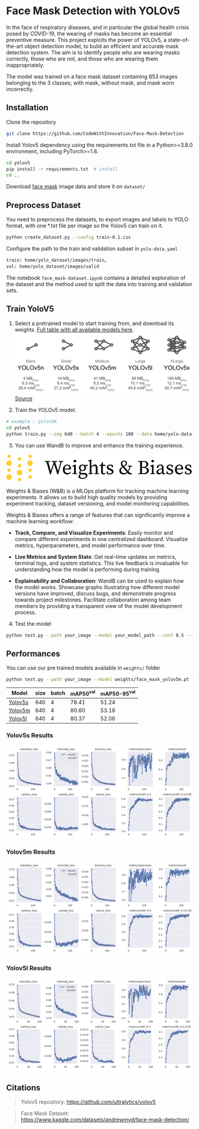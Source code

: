 # Face Mask Detection with YOLOv5

In the face of respiratory diseases, and in particular the global health crisis posed by COVID-19, the wearing of masks has become an essential preventive measure. 
This project exploits the power of YOLOv5, a state-of-the-art object detection model, to build an efficient and accurate mask detection system. 
The aim is to identify people who are wearing masks correctly, those who are not, and those who are wearing them inappropriately.

The model was trained on a face mask dataset containing 853 images belonging to the 3 classes; with mask, without mask, and mask worn incorrectly.

## Installation 

Clone the repository
```bash
git clone https://github.com/CodeWithInnovation/Face-Mask-Detection
```
Install Yolov5 dependency using the requirements.txt file in a Python>=3.8.0 environment, including PyTorch>=1.8.
```bash
cd yolov5
pip install -r requirements.txt  # install
cd ..
```
Download <a href="https://www.kaggle.com/datasets/andrewmvd/face-mask-detection/">face mask</a> image data and store it on `dataset/`

## Preprocess Dataset

You need to preprocess the datasets, to export images and labels to YOLO format, with one *.txt file per image so the Yolov5 can train on it.

```bash
python create_dataset.py --config train-0.1.csv
```

Configure the path to the train and validation subset in `yolo-data.yaml` 

```bash
train: home/yolo_dataset/images/train,
val: home/yolo_dataset/images/valid
```

The notebook `face_mask-dataset.ipynb` contains a detailed exploration of the dataset and the method used to split the data into training and validation sets.

## Train YoloV5


1. Select a pretrained model to start training from, and download its weights. [Full table with all available models here](https://github.com/ultralytics/yolov5#pretrained-checkpoints).
![yolov5_models](src/img/model_comparison.png)
[Source](https://docs.ultralytics.com/yolov5/tutorials/train_custom_data/)

2. Train the YOLOv5 model.
```bash
# example : yolov5m
cd yolov5
python train.py --img 640 --batch 4 --epochs 100 --data home/yolo-data.yaml --cfg models/yolov5m.yaml  --weights home/yolov5m.pt  --hyp home/hyp.yaml --name 'face_mask_yolov5'
```


3. You can use WandB to improve and enhance the training experience.

![WandB](src/img/68747470733a2f2f692e696d6775722e636f6d2f52557469567a482e706e67.png)

Weights & Biases (W&B) is a MLOps platform for tracking machine learning experiments. It allows us to build high quality models by providing experiment tracking, dataset versioning, and model monitoring capabilities.

Weights & Biases offers a range of features that can significantly improve a machine learning workflow:

- **Track, Compare, and Visualize Experiments**: Easily monitor and compare different experiments in one centralized dashboard. Visualize metrics, hyperparameters, and model performance over time.

- **Live Metrics and System Stats**: Get real-time updates on metrics, terminal logs, and system statistics. This live feedback is invaluable for understanding how the model is performing during training.

- **Explainability and Collaboration**: WandB can be used to explain how the model works. Showcase graphs illustrating how different model versions have improved, discuss bugs, and demonstrate progress towards project milestones. Facilitate collaboration among team members by providing a transparent view of the model development process.

4. Test the model
```bash
python test.py --path your_image --model your_model_path --conf 0.5 --iou 0.5
```

## Performances 
You can use our pre trained models available in `weights/` folder

```bash
python test.py --path your_image --model weights/face_mask_yolov5m.pt --conf 0.5 --iou 0.5
```

| Model | size | batch | mAP50<sup>val</sup>| mAP50-95<sup>val</sup>|
| ----| --- | --- |---|---|
| [Yolov5s](weights/face_mask_yolov5s.pt) | 640 |4|  78.41 |51.24|
| [Yolov5m](weights/face_mask_yolov5m.pt) | 640 |4| 80.60 | 53.18 |
| [Yolov5l](weights/face_mask_yolov5l.pt) | 640 |4| 80.37  | 52.06|

### Yolov5s Results 
![Yolov5s_results](src/results/yolov5s_results.png)
### Yolov5m Results 
![Yolov5m_results](src/results/yolov5m_results.png)
### Yolov5l Results 
![Yolov5l_results](src/results/yolov5l_results.png)

## Citations 

> Yolov5 repository: https://github.com/ultralytics/yolov5

> Face Mask Dataset: https://www.kaggle.com/datasets/andrewmvd/face-mask-detection/
